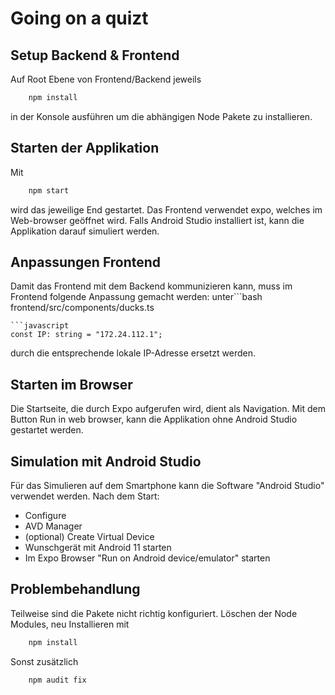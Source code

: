 # Going on a quizt

## Setup Backend & Frontend
Auf Root Ebene von Frontend/Backend jeweils 
```bash
    npm install
```
 in der Konsole ausführen um die abhängigen Node Pakete zu installieren. 

## Starten der Applikation
Mit 
```bash
    npm start
```
 wird das jeweilige End gestartet.
Das Frontend verwendet expo, welches im Web-browser geöffnet wird. 
Falls Android Studio installiert ist, kann die Applikation darauf simuliert werden.

## Anpassungen Frontend
Damit das Frontend mit dem Backend kommunizieren kann, muss im Frontend folgende Anpassung gemacht werden:
unter```bash
    frontend/src/components/ducks.ts 
``` 
```javascript
const IP: string = "172.24.112.1"; 
```
durch die entsprechende lokale IP-Adresse ersetzt werden.

## Starten im Browser
Die Startseite, die durch Expo aufgerufen wird, dient als Navigation.
Mit dem Button Run in web browser, kann die Applikation ohne Android Studio gestartet werden.

## Simulation mit Android Studio
Für das Simulieren auf dem Smartphone kann die Software "Android Studio" verwendet werden.
Nach dem Start:
- Configure
- AVD Manager
- (optional) Create Virtual Device
- Wunschgerät mit Android 11 starten
- Im Expo Browser "Run on Android device/emulator" starten

## Problembehandlung
Teilweise sind die Pakete nicht richtig konfiguriert.
Löschen der Node Modules, neu Installieren mit 
```bash
    npm install
```
Sonst zusätzlich 
```bash
    npm audit fix
```
